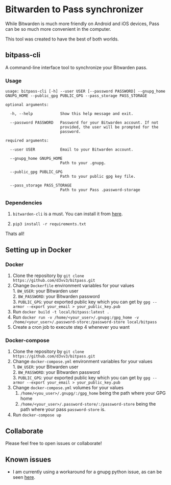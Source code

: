 # Bitwarden to Pass synchronizer

While Bitwarden is much more friendly on Android and iOS devices, Pass can be so much more convenient in the computer.

This tool was created to have the best of both worlds.

## bitpass-cli

A command-line interface tool to synchronize your Bitwarden pass.

### Usage

```
usage: bitpass-cli [-h] --user USER [--password PASSWORD] --gnupg_home GNUPG_HOME --public_gpg PUBLIC_GPG --pass_storage PASS_STORAGE

optional arguments:

  -h, --help            Show this help message and exit.

  --password PASSWORD   Password for your Bitwarden account. If not  
                        provided, the user will be prompted for the
                        password.

required arguments:

  --user USER           Email to your Bitwarden account.
  
  --gnupg_home GNUPG_HOME
                        Path to your .gnupg.

  --public_gpg PUBLIC_GPG
                        Path to your public gpg key file.

  --pass_storage PASS_STORAGE
                        Path to your Pass .password-storage
```



### Dependencies

1. `bitwarden-cli` is a must. You can install it from [here](https://github.com/bitwarden/cli).

2. `pip3 install -r requirements.txt`

Thats all!


## Setting up in Docker

### Docker

1. Clone the repository by `git clone https://github.com/d3vv3/bitpass.git`
2. Change `Dockerfile` environment variables for your values  
		1. `BW_USER`: your Bitwarden user  
	2. `BW_PASSWORD`: your Bitwarden password  
	3. `PUBLIC_GPG`: your exported public key which you can get by `gpg --armor --export your_email > your_public_key.pub`
3. Run `docker build -t local/bitpass:latest .`
4. Run `docker run -v /home/<your_user>/.gnupg:/gpg_home -v /home/<your_user>/.password-store:/password-store local/bitpass`
5. Create a cron job to execute step 4 whenever you want

### Docker-compose

1. Clone the repository by `git clone https://github.com/d3vv3/bitpass.git`
2. Change `docker-compose.yml` environment variables for your values  
		1.  `BW_USER`: your Bitwarden user  
	2. `BW_PASSWORD`: your Bitwarden password  
	3. `PUBLIC_GPG`: your exported public key which you can get by `gpg --armor --export your_email > your_public_key.pub`
3. Change `docker-compose.yml` volumes for your values  
    1. `/home/<you_user>/.gnupg/:/gpg_home` being the path where your GPG home  
    2. `/home/<your_user>/.password-store/:/password-store` being the path where your pass `password-store` is.
4. Run `docker-compose up`


## Collaborate

Please feel free to open issues or collaborate!


## Known issues

* I am currently using a workaround for a gnupg python issue, as can be seen [here](https://github.com/isislovecruft/python-gnupg/issues/207).
